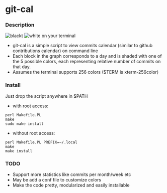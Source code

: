 git-cal
=======

### Description
![blackt](https://raw.github.com/k4rthik/git-cal/master/screenshots/img1.png ) 
![white](https://raw.github.com/k4rthik/git-cal/master/screenshots/img2.png)
on your terminal

* git-cal is a simple script to view commits calendar (similar to github contributions calendar) on command line
* Each block in the graph corresponds to a day and is shaded with one
  of the 5 possible colors, each representing relative number of commits on that day.
* Assumes the terminal supports 256 colors ($TERM is xterm-256color)

### Install

Just drop the script anywhere in $PATH
- with root access:
```
perl Makefile.PL
make
sudo make install
```

- without root access:
```
perl Makefile.PL PREFIX=~/.local
make
make install
```

### TODO
- Support more statistics like commits per month/week etc
- May be add a conf file to customize colors
- Make the code pretty, modularized and easily installable

